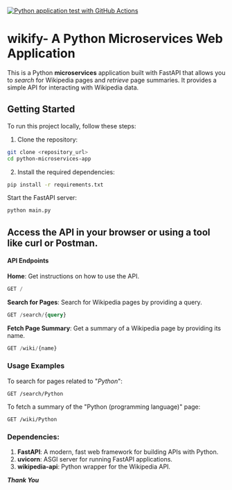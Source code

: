 [![Python application test with GitHub Actions](https://github.com/ghubrakesh/python-microservices-app/actions/workflows/devops.yml/badge.svg)](https://github.com/ghubrakesh/python-microservices-app/actions/workflows/devops.yml)

# wikify- A Python Microservices Web Application

This is a Python **microservices** application built with FastAPI that allows you to _search_ for Wikipedia pages and _retrieve_ page summaries. It provides a simple API for interacting with Wikipedia data.

## Getting Started

To run this project locally, follow these steps:
1. Clone the repository:
```bash
git clone <repository_url>
cd python-microservices-app
```
  
2. Install the required dependencies:

```bash
pip install -r requirements.txt
```

Start the FastAPI server:
```bash
python main.py
```
## Access the API in your browser or using a tool like curl or Postman.

#### API Endpoints
**Home**: Get instructions on how to use the API.
```sql
GET /
```
**Search for Pages**: Search for Wikipedia pages by providing a query.
```sql
GET /search/{query}
```
**Fetch Page Summary**: Get a summary of a Wikipedia page by providing its name.
```sql
GET /wiki/{name}
```
### Usage Examples
To search for pages related to "_Python_":
```
GET /search/Python
```

To fetch a summary of the "Python (programming language)" page:
```
GET /wiki/Python
```

### Dependencies:
1. **FastAPI**: A modern, fast web framework for building APIs with Python.
2. **uvicorn**: ASGI server for running FastAPI applications.
3. **wikipedia-api**: Python wrapper for the Wikipedia API.

**_Thank You_**
